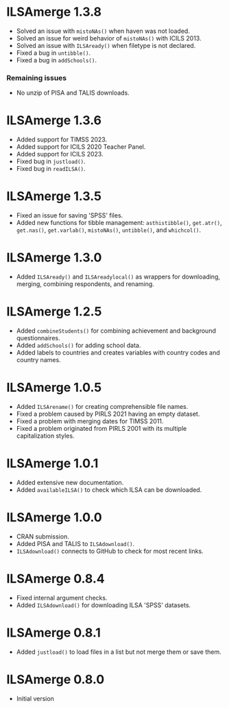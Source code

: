 # ILSAmerge 1.3.8
- Solved an issue with `mistoNAs()` when haven was not loaded.
- Solved an issue for weird behavior of `mistoNAs()` with ICILS 2013.
- Solved an issue with `ILSAready()` when filetype is not declared.
- Fixed a bug in `untibble()`.
- Fixed a bug in `addSchools()`.

### Remaining issues
- No unzip of PISA and TALIS downloads.


# ILSAmerge 1.3.6
- Added support for TIMSS 2023.
- Added support for ICILS 2020 Teacher Panel.
- Added support for ICILS 2023.
- Fixed bug in `justload()`.
- Fixed bug in `readILSA()`.


# ILSAmerge 1.3.5
- Fixed an issue for saving 'SPSS' files.
- Added new functions for tibble management: `asthistibble()`,
`get.atr()`, `get.nas()`, `get.varlab()`, `mistoNAs()`, `untibble()`, and `whichcol()`.



# ILSAmerge 1.3.0
- Added `ILSAready()` and `ILSAreadylocal()` as wrappers for downloading, 
merging, combining respondents, and renaming.


# ILSAmerge 1.2.5
- Added `combineStudents()` for combining achievement and  background questionnaires.
- Added `addSchools()` for adding school data.
- Added labels to countries and creates variables with country codes and country names.


# ILSAmerge 1.0.5
- Added `ILSArename()` for creating comprehensible file names.
- Fixed a problem caused by PIRLS 2021 having an empty dataset.
- Fixed a problem with merging dates for TIMSS 2011. 
- Fixed a problem originated from PIRLS 2001 with its multiple capitalization styles. 


# ILSAmerge 1.0.1
- Added extensive new documentation.
- Added `availableILSA()` to check which ILSA can be downloaded.

# ILSAmerge 1.0.0
- CRAN submission.
- Added PISA and TALIS to `ILSAdownload()`.
- `ILSAdownload()` connects to GitHub to check for most recent links.

# ILSAmerge 0.8.4
- Fixed internal argument checks.
- Added `ILSAdownload()` for downloading ILSA 'SPSS' datasets.

# ILSAmerge 0.8.1
 - Added `justload()` to load files in a list but not merge them or save them.
 
# ILSAmerge 0.8.0
 - Initial version


